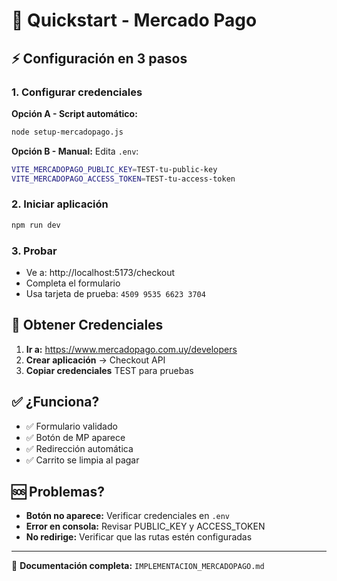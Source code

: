 # 🚀 Quickstart - Mercado Pago

## ⚡ Configuración en 3 pasos

### 1. Configurar credenciales

**Opción A - Script automático:**
```bash
node setup-mercadopago.js
```

**Opción B - Manual:**
Edita `.env`:
```bash
VITE_MERCADOPAGO_PUBLIC_KEY=TEST-tu-public-key
VITE_MERCADOPAGO_ACCESS_TOKEN=TEST-tu-access-token
```

### 2. Iniciar aplicación
```bash
npm run dev
```

### 3. Probar
- Ve a: http://localhost:5173/checkout
- Completa el formulario
- Usa tarjeta de prueba: `4509 9535 6623 3704`

## 🎯 Obtener Credenciales

1. **Ir a:** https://www.mercadopago.com.uy/developers
2. **Crear aplicación** → Checkout API
3. **Copiar credenciales** TEST para pruebas

## ✅ ¿Funciona?

- ✅ Formulario validado
- ✅ Botón de MP aparece
- ✅ Redirección automática
- ✅ Carrito se limpia al pagar

## 🆘 Problemas?

- **Botón no aparece:** Verificar credenciales en `.env`
- **Error en consola:** Revisar PUBLIC_KEY y ACCESS_TOKEN
- **No redirige:** Verificar que las rutas estén configuradas

---

📖 **Documentación completa:** `IMPLEMENTACION_MERCADOPAGO.md`